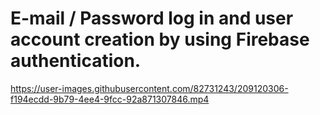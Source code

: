 # E-mail / Password log in and user account creation by using Firebase authentication.

https://user-images.githubusercontent.com/82731243/209120306-f194ecdd-9b79-4ee4-9fcc-92a871307846.mp4

